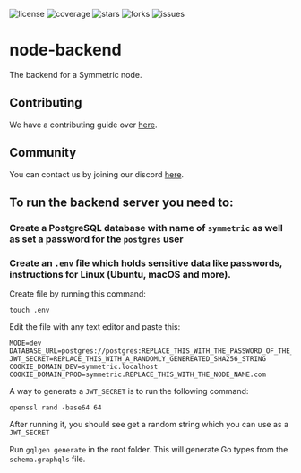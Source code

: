 ![license](https://img.shields.io/github/license/symmetric-project/node-backend)
![coverage](https://img.shields.io/github/license/symmetric-project/node-backend)
![stars](https://img.shields.io/github/stars/symmetric-project/node-backend)
![forks](https://img.shields.io/github/forks/symmetric-project/node-backend)
![issues](https://img.shields.io/github/issues/symmetric-project/node-backend)

# node-backend
The backend for a Symmetric node.

## Contributing
We have a contributing guide over [here](CONTRIBUTING.org).

## Community
You can contact us by joining our discord [here](https://discord.com/invite/AkSbP5JF).
## To run the backend server you need to:

### Create a PostgreSQL database with name of ```symmetric``` as well as set a password for the ```postgres``` user

### Create an ```.env``` file which holds sensitive data like passwords, instructions for Linux (Ubuntu, macOS and more).
Create file by running this command:
```
touch .env
```
Edit the file with any text editor and paste this:
```
MODE=dev
DATABASE_URL=postgres://postgres:REPLACE_THIS_WITH_THE_PASSWORD_OF_THE_LOCAL_SYMMETRIC_DATABASE@localhost:5432/symmetric
JWT_SECRET=REPLACE_THIS_WITH_A_RANDOMLY_GENEREATED_SHA256_STRING
COOKIE_DOMAIN_DEV=symmetric.localhost
COOKIE_DOMAIN_PROD=symmetric.REPLACE_THIS_WITH_THE_NODE_NAME.com
```
A way to generate a ```JWT_SECRET``` is to run the following command:
```
openssl rand -base64 64
```
After running it, you should see get a random string which you can use as a ```JWT_SECRET```

Run `gqlgen generate` in the root folder. This will generate Go types from the `schema.graphqls` file.
